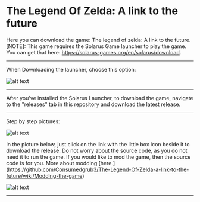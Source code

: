 # The Legend Of Zelda: A link to the future
Here you can download the game: The legend of zelda: A link to the future. [NOTE]: This game requires the Solarus Game launcher to play the game. You can get that here: https://solarus-games.org/en/solarus/download.

---------------------------------------
When Downloading the launcher, choose this option:

![alt text](https://raw.githubusercontent.com/Consumedgrub3/The-Legend-Of-Zelda-a-link-to-the-future/Files-For-repository/unknown.png)

----------------------------------------
After you've installed the Solarus Launcher, to download the game, navigate to the "releases" tab in this repository and download the latest release.

----------------------------------------
Step by step pictures:

![alt text](https://raw.githubusercontent.com/Consumedgrub3/The-Legend-Of-Zelda-a-link-to-the-future/Files-For-repository/unknown1.png)

In the picture below, just click on the link with the little box icon beside it to download the release. Do not worry about the source code, as you do not need it to run the game. If you would like to mod the game, then the source code is for you. More about modding [here.] (https://github.com/Consumedgrub3/The-Legend-Of-Zelda-a-link-to-the-future/wiki/Modding-the-game)

![alt text](https://raw.githubusercontent.com/Consumedgrub3/The-Legend-Of-Zelda-a-link-to-the-future/Files-For-repository/unknown2.png)

---------------------------------------
